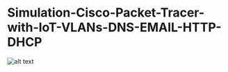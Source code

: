 # Simulation-Cisco-Packet-Tracer-with-IoT-VLANs-DNS-EMAIL-HTTP-DHCP
![alt text](https://github.com/[username]/[reponame]/blob/[branch]/ciscopackettracer.png?raw=true)
